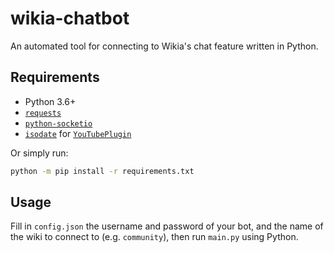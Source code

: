 # wikia-chatbot

An automated tool for connecting to Wikia's chat feature written in Python.

## Requirements

* Python 3.6+
* [`requests`](https://pypi.org/project/requests/)
* [`python-socketio`](https://pypi.org/project/python-socketio/)
* [`isodate`](https://pypi.org/project/isodate/) for [`YouTubePlugin`](/plugins/youtube.py)

Or simply run:

```sh
python -m pip install -r requirements.txt
```

## Usage

Fill in `config.json` the username and password of your bot, and the name of the wiki to connect to (e.g. `community`), then run `main.py` using Python.

